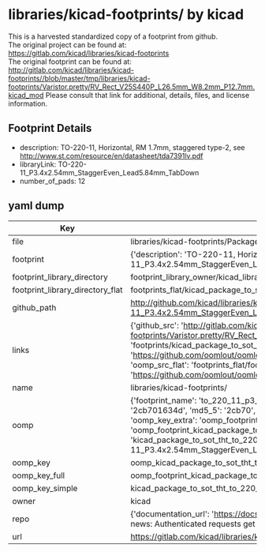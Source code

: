 # libraries/kicad-footprints/ by kicad  
This is a harvested standardized copy of a footprint from github.  
The original project can be found at:  
https://gitlab.com/kicad/libraries/kicad-footprints  
The original footprint can be found at:
http://gitlab.com/kicad/libraries/kicad-footprints//blob/master/tmp/libraries/kicad-footprints/Varistor.pretty/RV_Rect_V25S440P_L26.5mm_W8.2mm_P12.7mm.kicad_mod
Please consult that link for additional, details, files, and license information.  
## Footprint Details
* description: TO-220-11, Horizontal, RM 1.7mm, staggered type-2, see http://www.st.com/resource/en/datasheet/tda7391lv.pdf  
* libraryLink: TO-220-11_P3.4x2.54mm_StaggerEven_Lead5.84mm_TabDown  
* number_of_pads: 12  
## yaml dump  
| Key | Value |  
| --- | --- |  
| file | libraries/kicad-footprints/Package_TO_SOT_THT.pretty/TO-220-11_P3.4x2.54mm_StaggerEven_Lead5.84mm_TabDown.kicad_mod |  
| footprint | {'description': 'TO-220-11, Horizontal, RM 1.7mm, staggered type-2, see http://www.st.com/resource/en/datasheet/tda7391lv.pdf', 'libraryLink': 'TO-220-11_P3.4x2.54mm_StaggerEven_Lead5.84mm_TabDown', 'number_of_pads': 12} |  
| footprint_library_directory | footprint_library_owner/kicad_libraries/kicad-footprints/ |  
| footprint_library_directory_flat | footprints_flat/kicad_package_to_sot_tht_to_220_11_p3_4x2_54mm_staggereven_lead5_84mm_tabdown/working |  
| github_path | http://github.com/kicad/libraries/kicad-footprints//blob/master/tmp/libraries/kicad-footprints/Package_TO_SOT_THT.pretty/TO-220-11_P3.4x2.54mm_StaggerEven_Lead5.84mm_TabDown.kicad_mod |  
| links | {'github_src': 'http://gitlab.com/kicad/libraries/kicad-footprints//blob/master/tmp/libraries/kicad-footprints/Varistor.pretty/RV_Rect_V25S440P_L26.5mm_W8.2mm_P12.7mm.kicad_mod', 'github_src_repo': 'https://gitlab.com/kicad/libraries/kicad-footprints', 'oomp_bot': 'footprints/kicad_package_to_sot_tht_to_220_11_p3_4x2_54mm_staggereven_lead5_84mm_tabdown/working', 'oomp_bot_github': 'https://github.com/oomlout/oomlout_oomp_footprint_bot/tree/main/footprints/kicad_package_to_sot_tht_to_220_11_p3_4x2_54mm_staggereven_lead5_84mm_tabdown/working', 'oomp_src_flat': 'footprints_flat/footprints_flat/kicad_package_to_sot_tht_to_220_11_p3_4x2_54mm_staggereven_lead5_84mm_tabdown/working', 'oomp_src_flat_github': 'https://github.com/oomlout/oomlout_oomp_footprint_src/tree/main/footprints_flat/kicad_package_to_sot_tht_to_220_11_p3_4x2_54mm_staggereven_lead5_84mm_tabdown/working'} |  
| name | libraries/kicad-footprints/ |  
| oomp | {'footprint_name': 'to_220_11_p3_4x2_54mm_staggereven_lead5_84mm_tabdown', 'library_name': 'package_to_sot_tht', 'md5': '2cb701634dcafa35f8f3d867c6bb859f', 'md5_10': '2cb701634d', 'md5_5': '2cb70', 'md5_6': '2cb701', 'oomp_key': 'oomp_kicad_package_to_sot_tht_to_220_11_p3_4x2_54mm_staggereven_lead5_84mm_tabdown', 'oomp_key_extra': 'oomp_footprint_kicad_package_to_sot_tht_to_220_11_p3_4x2_54mm_staggereven_lead5_84mm_tabdown', 'oomp_key_full': 'oomp_footprint_kicad_package_to_sot_tht_to_220_11_p3_4x2_54mm_staggereven_lead5_84mm_tabdown_2cb701', 'oomp_key_simple': 'kicad_package_to_sot_tht_to_220_11_p3_4x2_54mm_staggereven_lead5_84mm_tabdown', 'original_filename': 'libraries/kicad-footprints/Package_TO_SOT_THT.pretty/TO-220-11_P3.4x2.54mm_StaggerEven_Lead5.84mm_TabDown.kicad_mod', 'owner_name': 'kicad'} |  
| oomp_key | oomp_kicad_package_to_sot_tht_to_220_11_p3_4x2_54mm_staggereven_lead5_84mm_tabdown |  
| oomp_key_full | oomp_footprint_kicad_package_to_sot_tht_to_220_11_p3_4x2_54mm_staggereven_lead5_84mm_tabdown |  
| oomp_key_simple | kicad_package_to_sot_tht_to_220_11_p3_4x2_54mm_staggereven_lead5_84mm_tabdown |  
| owner | kicad |  
| repo | {'documentation_url': 'https://docs.github.com/rest/overview/resources-in-the-rest-api#rate-limiting', 'message': "API rate limit exceeded for 84.66.173.59. (But here's the good news: Authenticated requests get a higher rate limit. Check out the documentation for more details.)"} |  
| url | https://gitlab.com/kicad/libraries/kicad-footprints |  

